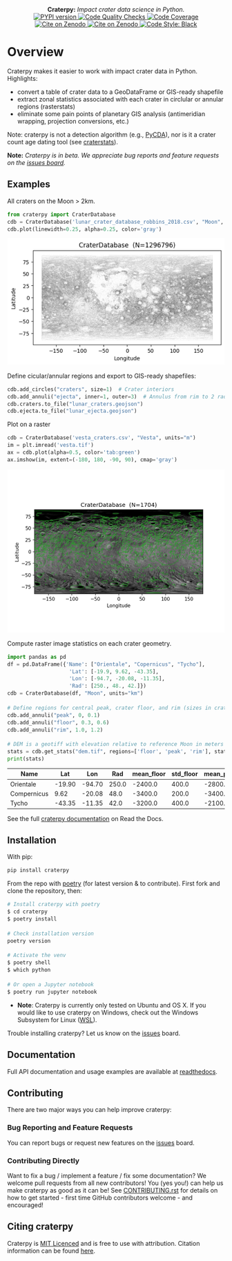 <div align="center">
  <strong>Craterpy:</strong><em> Impact crater data science in Python.</em>
</div>

<div align="center">
  <!-- PYPI version -->
  <a href="https://badge.fury.io/py/craterpy">
    <img src="https://badge.fury.io/py/craterpy.svg"
      alt="PYPI version" />
  </a>
  <!-- Code quality and testing (CI) -->
  <a href="https://github.com/cjtu/craterpy/actions">
    <img src="https://github.com/cjtu/craterpy/workflows/Code%20Quality%20Checks/badge.svg"
      alt="Code Quality Checks" />
  </a>
  <!-- Test Coverage (codecov) -->
  <a href="https://codecov.io/gh/cjtu/craterpy">
    <img src="https://codecov.io/gh/cjtu/craterpy/branch/trunk/graph/badge.svg?token=9K567x0YUJ"
      alt="Code Coverage" />
  </a>
</div>
<div align="center">
  <!-- Zenodo citation -->
  <a href="https://zenodo.org/badge/latestdoi/88457986">
    <img src="https://zenodo.org/badge/88457986.svg"
      alt="Cite on Zenodo" />
  </a>
  <!-- ReadTheDocs -->
  <a href="http://craterpy.readthedocs.io/en/latest/?badge=latest">
    <img src="http://readthedocs.org/projects/craterpy/badge/?version=latest"
      alt="Cite on Zenodo" />
  </a>
  <!-- Code Style -->
  <a href="https://github.com/psf/black">
    <img src="https://img.shields.io/badge/code%20style-black-000000.svg"
      alt="Code Style: Black" />
      </a>
</div>

# Overview

Craterpy makes it easier to work with impact crater data in Python. Highlights:

- convert a table of crater data to a GeoDataFrame or GIS-ready shapefile
- extract zonal statistics associated with each crater in circlular or annular regions (rasterstats)
- eliminate some pain points of planetary GIS analysis (antimeridian wrapping, projection conversions, etc.)

Note: craterpy is not a detection algorithm (e.g., [PyCDA](https://github.com/AlliedToasters/PyCDA)), nor is it a crater count age dating tool (see [craterstats](https://github.com/ggmichael/craterstats)).

**Note:** *Craterpy is in beta. We appreciate bug reports and feature requests on the [issues board](https://github.com/cjtu/craterpy/issues).*

## Examples

All craters on the Moon > 2km.

```python
from craterpy import CraterDatabase
cdb = CraterDatabase('lunar_crater_database_robbins_2018.csv', "Moon", units="km")
cdb.plot(linewidth=0.25, alpha=0.25, color='gray')
```

![Lunar craters plot](https://github.com/cjtu/craterpy/raw/trunk/craterpy/data/_images/readme_moon_robbins.png)


Define cicular/annular regions and export to GIS-ready shapefiles:

```python
cdb.add_circles("craters", size=1)  # Crater interiors
cdb.add_annuli("ejecta", inner=1, outer=3)  # Annulus from rim to 2 radii past the rim (excludes interior)
cdb.craters.to_file("lunar_craters.geojson")
cdb.ejecta.to_file("lunar_ejecta.geojson")
```

Plot on a raster

```python
cdb = CraterDatabase('vesta_craters.csv', "Vesta", units="m")
im = plt.imread('vesta.tif')
ax = cdb.plot(alpha=0.5, color='tab:green')
ax.imshow(im, extent=(-180, 180, -90, 90), cmap='gray')
```

![Vesta map plot](https://github.com/cjtu/craterpy/raw/trunk/craterpy/data/_images/readme_vesta_cdb.png)


Compute raster image statistics on each crater geometry.

```python
import pandas as pd
df = pd.DataFrame({'Name': ["Orientale", "Copernicus", "Tycho"],
                    'Lat': [-19.9, 9.62, -43.35],
                    'Lon': [-94.7, -20.08, -11.35],
                    'Rad': [250., 48., 42.]})
cdb = CraterDatabase(df, "Moon", units="km")

# Define regions for central peak, crater floor, and rim (sizes in crater radii)
cdb.add_annuli("peak", 0, 0.1)
cdb.add_annuli("floor", 0.3, 0.6)
cdb.add_annuli("rim", 1.0, 1.2)

# DEM is a geotiff with elevation relative to reference Moon in meters
stats = cdb.get_stats("dem.tif", regions=['floor', 'peak', 'rim'], stats=['mean', 'std'])
print(stats)
```

| **Name** | **Lat** | **Lon** | **Rad** | **mean_floor** | **std_floor** | **mean_peak** | **std_peak** | **mean_rim** | **std_rim** |
|---|---|---|---|---|---|---|---|---|---|
| Orientale | -19.90 | -94.70 | 250.0 | -2400.0 | 400.0 | -2800.0 | 100.0 | 400.0 | 1100.0 |
| Compernicus | 9.62 | -20.08 | 48.0 | -3400.0 | 200.0 | -3400.0 | 100.0 | -0.0 | 200.0 |
| Tycho | -43.35 | -11.35 | 42.0 | -3200.0 | 400.0 | -2100.0 | 500.0 | 900.0 | 400.0 |


See the full [craterpy documentation](https://readthedocs.org/projects/craterpy/) on Read the Docs.


## Installation

With pip:

```bash
pip install craterpy
```

From the repo with [poetry](https://python-poetry.org/docs/) (for latest version & to contribute). First fork and clone the repository, then:

```bash
# Install craterpy with poetry
$ cd craterpy
$ poetry install

# Check installation version
poetry version

# Activate the venv 
$ poetry shell
$ which python

# Or open a Jupyter notebook
$ poetry run jupyter notebook
```
- **Note**: Craterpy is currently only tested on Ubuntu and OS X. If you would like to use craterpy on Windows, check out the Windows Subsystem for Linux ([WSL](https://docs.microsoft.com/en-us/windows/wsl/install)). 

Trouble installing craterpy? Let us know on the [issues](https://github.com/cjtu/craterpy/issues) board.


## Documentation

Full API documentation and usage examples are available at [readthedocs](https://readthedocs.org/projects/craterpy/).

## Contributing

There are two major ways you can help improve craterpy:

### Bug Reporting and Feature Requests

You can report bugs or request new features on the [issues](https://github.com/cjtu/craterpy/issues) board.

### Contributing Directly

Want to fix a bug / implement a feature / fix some documentation? We welcome pull requests from all new contributors! You (yes you!) can help us make craterpy as good as it can be! See [CONTRIBUTING.rst](https://github.com/cjtu/craterpy/blob/trunk/CONTRIBUTING.rst) for details on how to get started - first time GitHub contributors welcome - and encouraged!

## Citing craterpy

Craterpy is [MIT Licenced](https://github.com/cjtu/craterpy/blob/master/LICENSE.txt) and is free to use with attribution. Citation information can be found [here](https://zenodo.org/badge/latestdoi/88457986).
